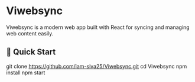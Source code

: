# Viwebsync

Viwebsync is a modern web app built with React for syncing and managing web content easily.

## 🚀 Quick Start


git clone https://github.com/iam-siva25/Viwebsync.git
cd Viwebsync
npm install
npm start
